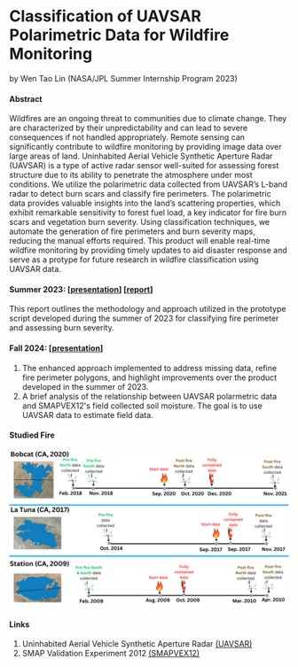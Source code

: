 # Classification of UAVSAR Polarimetric Data for Wildfire Monitoring

by Wen Tao Lin (NASA/JPL Summer Internship Program 2023)

#### Abstract
Wildfires are an ongoing threat to communities due to climate change. They are 
characterized by their unpredictability and can lead to severe consequences if not handled 
appropriately. Remote sensing can significantly contribute to wildfire monitoring by providing 
image data over large areas of land. Uninhabited Aerial Vehicle Synthetic Aperture Radar 
(UAVSAR) is a type of active radar sensor well-suited for assessing forest structure due to its 
ability to penetrate the atmosphere under most conditions. We utilize the polarimetric data 
collected from UAVSAR’s L-band radar to detect burn scars and classify fire perimeters. The 
polarimetric data provides valuable insights into the land’s scattering properties, which exhibit 
remarkable sensitivity to forest fuel load, a key indicator for fire burn scars and vegetation burn 
severity. Using classification techniques, we automate the generation of fire perimeters and burn 
severity maps, reducing the manual efforts required. This product will enable real-time wildfire 
monitoring by providing timely updates to aid disaster response and serve as a protype for future 
research in wildfire classification using UAVSAR data. 

#### Summer 2023: [[presentation](summer23_presentation.pdf)] [[report](JPL_sum23_report.pdf)]
This report outlines the methodology and approach utilized in the prototype script developed during the summer of 2023 for classifying fire perimeter and assessing burn severity.

#### Fall 2024: [[presentation](fall24_presentation.pdf)]
1) The enhanced approach implemented to address missing data, refine fire perimeter polygons, and highlight improvements over the product developed in the summer of 2023.
2) A brief analysis of the relationship between UAVSAR polarmetric data and SMAPVEX12's field collected soil moisture. The goal is to use UAVSAR data to estimate field data.

#### Studied Fire
![](fires.png)

#### Links
1) Uninhabited Aerial Vehicle Synthetic Aperture Radar [(UAVSAR)](https://uavsar.jpl.nasa.gov/)
2) SMAP Validation Experiment 2012 [(SMAPVEX12)](https://smapvex12.espaceweb.usherbrooke.ca/)
